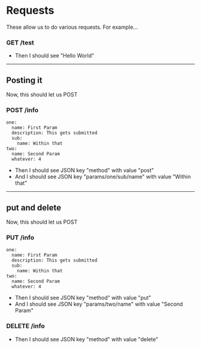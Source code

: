 # Requests

These allow us to do various requests.
For example...

### GET /test

* Then I should see "Hello World"

----------------

## Posting it

Now, this should let us POST

### POST /info

```
one:
  name: First Param
  description: This gets submitted
  sub:
    name: Within that
two:
  name: Second Param
  whatever: 4
```

* Then I should see JSON key "method" with value "post"
* And I should see JSON key "params/one/sub/name" with value "Within that"

----------------

## put and delete

Now, this should let us POST

### PUT /info

```
one:
  name: First Param
  description: This gets submitted
  sub:
    name: Within that
two:
  name: Second Param
  whatever: 4
```

* Then I should see JSON key "method" with value "put"
* And I should see JSON key "params/two/name" with value "Second Param"

### DELETE /info

* Then I should see JSON key "method" with value "delete"
